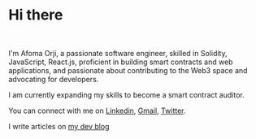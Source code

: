 # Hi there
<br>

I'm Afoma Orji, a passionate software engineer, skilled in Solidity, JavaScript, React.js, proficient in building smart contracts and web applications, and passionate about contributing to the Web3 space and advocating for developers.

I am currently expanding my skills to become a smart contract auditor.

You can connect with me on [Linkedin](https://www.linkedin.com/in/afomaorji/), [Gmail](https://antoinetteorji@gmail.com/), [Twitter](https://twitter.com/afoma_orji).

I write articles on [my dev blog](https://afy.afomaorji.com)

